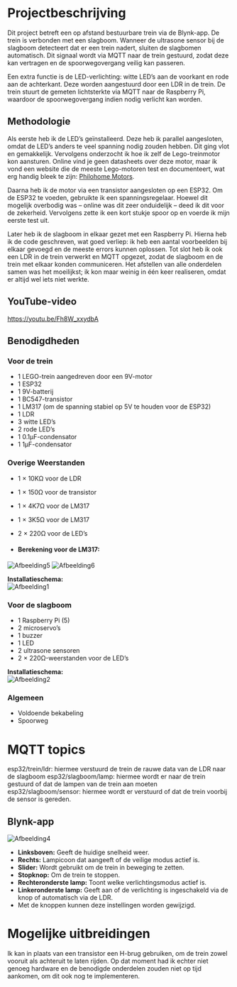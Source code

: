# Projectbeschrijving

Dit project betreft een op afstand bestuurbare trein via de Blynk-app. De trein is verbonden met een slagboom. Wanneer de ultrasone sensor bij de slagboom detecteert dat er een trein nadert, sluiten de slagbomen automatisch. Dit signaal wordt via MQTT naar de trein gestuurd, zodat deze kan vertragen en de spoorwegovergang veilig kan passeren.

Een extra functie is de LED-verlichting: witte LED’s aan de voorkant en rode aan de achterkant. Deze worden aangestuurd door een LDR in de trein. De trein stuurt de gemeten lichtsterkte via MQTT naar de Raspberry Pi, waardoor de spoorwegovergang indien nodig verlicht kan worden.

## Methodologie

Als eerste heb ik de LED’s geïnstalleerd. Deze heb ik parallel aangesloten, omdat de LED’s anders te veel spanning nodig zouden hebben. Dit ging vlot en gemakkelijk. Vervolgens onderzocht ik hoe ik zelf de Lego-treinmotor kon aansturen. Online vind je geen datasheets over deze motor, maar ik vond een website die de meeste Lego-motoren test en documenteert, wat erg handig bleek te zijn: [Philohome Motors](https://www.philohome.com/motors/motorcomp.htm).

Daarna heb ik de motor via een transistor aangesloten op een ESP32. Om de ESP32 te voeden, gebruikte ik een spanningsregelaar. Hoewel dit mogelijk overbodig was – online was dit zeer onduidelijk – deed ik dit voor de zekerheid. Vervolgens zette ik een kort stukje spoor op en voerde ik mijn eerste test uit.

Later heb ik de slagboom in elkaar gezet met een Raspberry Pi. Hierna heb ik de code geschreven, wat goed verliep: ik heb een aantal voorbeelden bij elkaar gevoegd en de meeste errors kunnen oplossen. Tot slot heb ik ook een LDR in de trein verwerkt en MQTT opgezet, zodat de slagboom en de trein met elkaar konden communiceren. Het afstellen van alle onderdelen samen was het moeilijkst; ik kon maar weinig in één keer realiseren, omdat er altijd wel iets niet werkte.

## YouTube-video

https://youtu.be/Fh8W_xxydbA

## Benodigdheden

### Voor de trein

- 1 LEGO-trein aangedreven door een 9V-motor
- 1 ESP32
- 1 9V-batterij
- 1 BC547-transistor
- 1 LM317 (om de spanning stabiel op 5V te houden voor de ESP32)
- 1 LDR
- 3 witte LED’s
- 2 rode LED’s
- 1 0.1µF-condensator
- 1 1µF-condensator

### Overige Weerstanden

- 1 × 10KΩ voor de LDR 
- 1 × 150Ω voor de transistor
- 1 × 4K7Ω voor de LM317
- 1 × 3K5Ω voor de LM317
- 2 × 220Ω voor de LED’s
  
- #### Berekening voor de LM317:
![Afbeelding5](https://github.com/user-attachments/assets/de749cce-fd42-481f-9227-e17026dd67f0)
![Afbeelding6](https://github.com/user-attachments/assets/9024e3d5-a93e-41ae-a8d3-74ec9fe70265)

**Installatieschema:**  
![Afbeelding1](https://github.com/user-attachments/assets/280502ff-5222-44b1-aa33-a41e6af3328c)

### Voor de slagboom

- 1 Raspberry Pi (5)
- 2 microservo’s
- 1 buzzer
- 1 LED
- 2 ultrasone sensoren
- 2 × 220Ω-weerstanden voor de LED’s

**Installatieschema:**  
![Afbeelding2](https://github.com/user-attachments/assets/97527deb-a451-4083-9abf-535014a7d9de)

### Algemeen

- Voldoende bekabeling
- Spoorweg


# MQTT topics

esp32/trein/ldr: hiermee verstuurd de trein de rauwe data van de LDR naar de slagboom 
esp32/slagboom/lamp: hiermee wordt er naar de trein gestuurd of dat de lampen van de trein aan moeten
esp32/slagboom/sensor: hiermee wordt er verstuurd of dat de trein voorbij de sensor is gereden. 


## Blynk-app

![Afbeelding4](https://github.com/user-attachments/assets/f01737ed-76aa-479e-a961-ed1bea47fae9)

- **Linksboven:** Geeft de huidige snelheid weer.
- **Rechts:** Lampicoon dat aangeeft of de veilige modus actief is.
- **Slider:** Wordt gebruikt om de trein in beweging te zetten.
- **Stopknop:** Om de trein te stoppen.
- **Rechteronderste lamp:** Toont welke verlichtingsmodus actief is.
- **Linkeronderste lamp:** Geeft aan of de verlichting is ingeschakeld via de knop of automatisch via de LDR.
- Met de knoppen kunnen deze instellingen worden gewijzigd.

# Mogelijke uitbreidingen
Ik kan in plaats van een transistor een H-brug gebruiken, om de trein zowel vooruit als achteruit te laten rijden. Op dat moment had ik echter niet genoeg hardware en de benodigde onderdelen zouden niet op tijd aankomen, om dit ook nog te implementeren.

